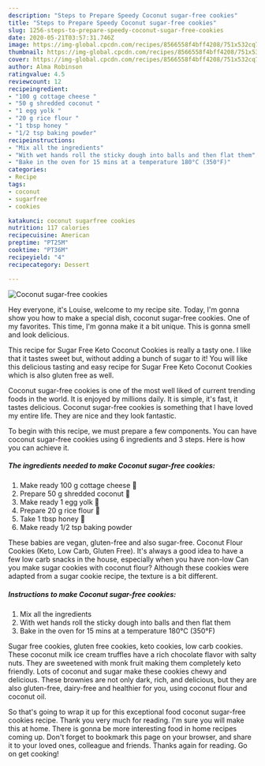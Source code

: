 ```yaml
---
description: "Steps to Prepare Speedy Coconut sugar-free cookies"
title: "Steps to Prepare Speedy Coconut sugar-free cookies"
slug: 1256-steps-to-prepare-speedy-coconut-sugar-free-cookies
date: 2020-05-21T03:57:31.746Z
image: https://img-global.cpcdn.com/recipes/8566558f4bff4208/751x532cq70/coconut-sugar-free-cookies-recipe-main-photo.jpg
thumbnail: https://img-global.cpcdn.com/recipes/8566558f4bff4208/751x532cq70/coconut-sugar-free-cookies-recipe-main-photo.jpg
cover: https://img-global.cpcdn.com/recipes/8566558f4bff4208/751x532cq70/coconut-sugar-free-cookies-recipe-main-photo.jpg
author: Alma Robinson
ratingvalue: 4.5
reviewcount: 12
recipeingredient:
- "100 g cottage cheese "
- "50 g shredded coconut "
- "1 egg yolk "
- "20 g rice flour "
- "1 tbsp honey "
- "1/2 tsp baking powder"
recipeinstructions:
- "Mix all the ingredients"
- "With wet hands roll the sticky dough into balls and then flat them"
- "Bake in the oven for 15 mins at a temperature 180°C (350°F)"
categories:
- Recipe
tags:
- coconut
- sugarfree
- cookies

katakunci: coconut sugarfree cookies 
nutrition: 117 calories
recipecuisine: American
preptime: "PT25M"
cooktime: "PT36M"
recipeyield: "4"
recipecategory: Dessert

---
```



![Coconut sugar-free cookies](https://img-global.cpcdn.com/recipes/8566558f4bff4208/751x532cq70/coconut-sugar-free-cookies-recipe-main-photo.jpg)

Hey everyone, it's Louise, welcome to my recipe site. Today, I'm gonna show you how to make a special dish, coconut sugar-free cookies. One of my favorites. This time, I'm gonna make it a bit unique. This is gonna smell and look delicious.

This recipe for Sugar Free Keto Coconut Cookies is really a tasty one. I like that it tastes sweet but, without adding a bunch of sugar to it! You will like this delicious tasting and easy recipe for Sugar Free Keto Coconut Cookies which is also gluten free as well.

Coconut sugar-free cookies is one of the most well liked of current trending foods in the world. It is enjoyed by millions daily. It is simple, it's fast, it tastes delicious. Coconut sugar-free cookies is something that I have loved my entire life. They are nice and they look fantastic.


To begin with this recipe, we must prepare a few components. You can have coconut sugar-free cookies using 6 ingredients and 3 steps. Here is how you can achieve it.

<!--inarticleads1-->

##### The ingredients needed to make Coconut sugar-free cookies:

1. Make ready 100 g cottage cheese 🍚
1. Prepare 50 g shredded coconut 🌴
1. Make ready 1 egg yolk 🍳
1. Prepare 20 g rice flour 🍙
1. Take 1 tbsp honey 🍯
1. Make ready 1/2 tsp baking powder


These babies are vegan, gluten-free and also sugar-free. Coconut Flour Cookies (Keto, Low Carb, Gluten Free). It&#39;s always a good idea to have a few low carb snacks in the house, especially when you have non-low Can you make sugar cookies with coconut flour? Although these cookies were adapted from a sugar cookie recipe, the texture is a bit different. 

<!--inarticleads2-->

##### Instructions to make Coconut sugar-free cookies:

1. Mix all the ingredients
1. With wet hands roll the sticky dough into balls and then flat them
1. Bake in the oven for 15 mins at a temperature 180°C (350°F)


Sugar free cookies, gluten free cookies, keto cookies, low carb cookies. These coconut milk ice cream truffles have a rich chocolate flavor with salty nuts. They are sweetened with monk fruit making them completely keto friendly. Lots of coconut and sugar make these cookies chewy and delicious. These brownies are not only dark, rich, and delicious, but they are also gluten-free, dairy-free and healthier for you, using coconut flour and coconut oil. 

So that's going to wrap it up for this exceptional food coconut sugar-free cookies recipe. Thank you very much for reading. I'm sure you will make this at home. There is gonna be more interesting food in home recipes coming up. Don't forget to bookmark this page on your browser, and share it to your loved ones, colleague and friends. Thanks again for reading. Go on get cooking!
